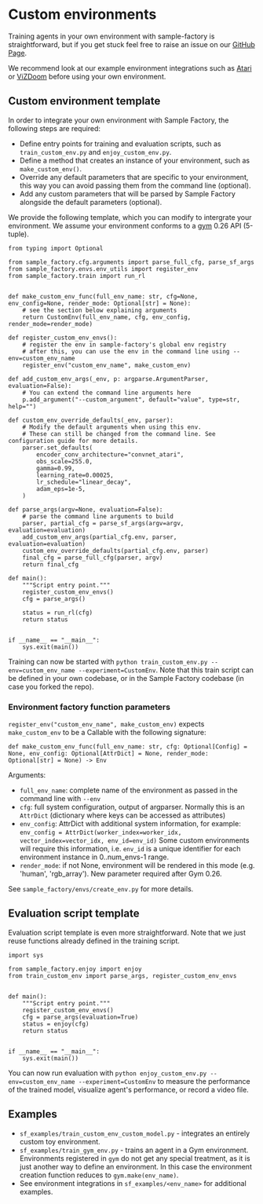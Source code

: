 # Custom environments

Training agents in your own environment with sample-factory is straightforward,
but if you get stuck feel free to raise an issue on our [GitHub Page](https://github.com/alex-petrenko/sample-factory/issues).

We recommend look at our example environment integrations such as [Atari](../09-environment-integrations/atari.md)
or [ViZDoom](../09-environment-integrations/vizdoom.md) before using your own environment.

## Custom environment template

In order to integrate your own environment with Sample Factory, the following steps are required:

* Define entry points for training and evaluation scripts, such as `train_custom_env.py` and `enjoy_custom_env.py`.
* Define a method that creates an instance of your environment, such as `make_custom_env()`.
* Override any default parameters that are specific to your environment, this way you can avoid passing them from the command line (optional).
* Add any custom parameters that will be parsed by Sample Factory alongside the default parameters (optional).

We provide the following template, which you can modify to intergrate your environment.
We assume your environment conforms to a [gym](https://github.com/openai/gym) 0.26 API (5-tuple).

```python3
from typing import Optional

from sample_factory.cfg.arguments import parse_full_cfg, parse_sf_args
from sample_factory.envs.env_utils import register_env
from sample_factory.train import run_rl


def make_custom_env_func(full_env_name: str, cfg=None, env_config=None, render_mode: Optional[str] = None):
    # see the section below explaining arguments
    return CustomEnv(full_env_name, cfg, env_config, render_mode=render_mode)
    
def register_custom_env_envs():
    # register the env in sample-factory's global env registry
    # after this, you can use the env in the command line using --env=custom_env_name
    register_env("custom_env_name", make_custom_env)

def add_custom_env_args(_env, p: argparse.ArgumentParser, evaluation=False):
    # You can extend the command line arguments here
    p.add_argument("--custom_argument", default="value", type=str, help="")

def custom_env_override_defaults(_env, parser):
    # Modify the default arguments when using this env.
    # These can still be changed from the command line. See configuration guide for more details.
    parser.set_defaults(
        encoder_conv_architecture="convnet_atari",
        obs_scale=255.0,
        gamma=0.99,
        learning_rate=0.00025,
        lr_schedule="linear_decay",
        adam_eps=1e-5,  
    )

def parse_args(argv=None, evaluation=False):
    # parse the command line arguments to build
    parser, partial_cfg = parse_sf_args(argv=argv, evaluation=evaluation)
    add_custom_env_args(partial_cfg.env, parser, evaluation=evaluation)
    custom_env_override_defaults(partial_cfg.env, parser)
    final_cfg = parse_full_cfg(parser, argv)
    return final_cfg

def main():
    """Script entry point."""
    register_custom_env_envs()
    cfg = parse_args()

    status = run_rl(cfg)
    return status


if __name__ == "__main__":
    sys.exit(main())

```

Training can now be started with `python train_custom_env.py --env=custom_env_name --experiment=CustomEnv`. Note that this train script
can be defined in your own codebase, or in the Sample Factory codebase (in case you forked the repo).

### Environment factory function parameters

`register_env("custom_env_name", make_custom_env)` expects `make_custom_env` to be a Callable with the following signature:

```python3
def make_custom_env_func(full_env_name: str, cfg: Optional[Config] = None, env_config: Optional[AttrDict] = None, render_mode: Optional[str] = None) -> Env
```

Arguments:
* `full_env_name`: complete name of the environment as passed in the command line with `--env`
* `cfg`: full system configuration, output of argparser. Normally this is an `AttrDict` (dictionary where keys can be accessed as attributes)
* `env_config`: AttrDict with additional system information, for example: `env_config = AttrDict(worker_index=worker_idx, vector_index=vector_idx, env_id=env_id)`
Some custom environments will require this information, i.e. `env_id` is a unique identifier for each environment instance in 0..num_envs-1 range. 
* `render_mode`: if not None, environment will be rendered in this mode (e.g. 'human', 'rgb_array'). New parameter required after Gym 0.26.

See `sample_factory/envs/create_env.py` for more details.

## Evaluation script template

Evaluation script template is even more straightforward. Note that we just reuse functions already defined in the training script.

```python3
import sys

from sample_factory.enjoy import enjoy
from train_custom_env import parse_args, register_custom_env_envs


def main():
    """Script entry point."""
    register_custom_env_envs()
    cfg = parse_args(evaluation=True)
    status = enjoy(cfg)
    return status


if __name__ == "__main__":
    sys.exit(main())
```

You can now run evaluation with `python enjoy_custom_env.py --env=custom_env_name --experiment=CustomEnv` to
measure the performance of the trained model, visualize agent's performance, or record a video file.

## Examples

* `sf_examples/train_custom_env_custom_model.py` - integrates an entirely custom toy environment.
* `sf_examples/train_gym_env.py` - trains an agent in a Gym environment. Environments registered in `gym` do not
get any special treatment, as it is just another way to define an environment. In this case the environment creation
function reduces to `gym.make(env_name)`.
* See environment integrations in `sf_examples/<env_name>` for additional examples.